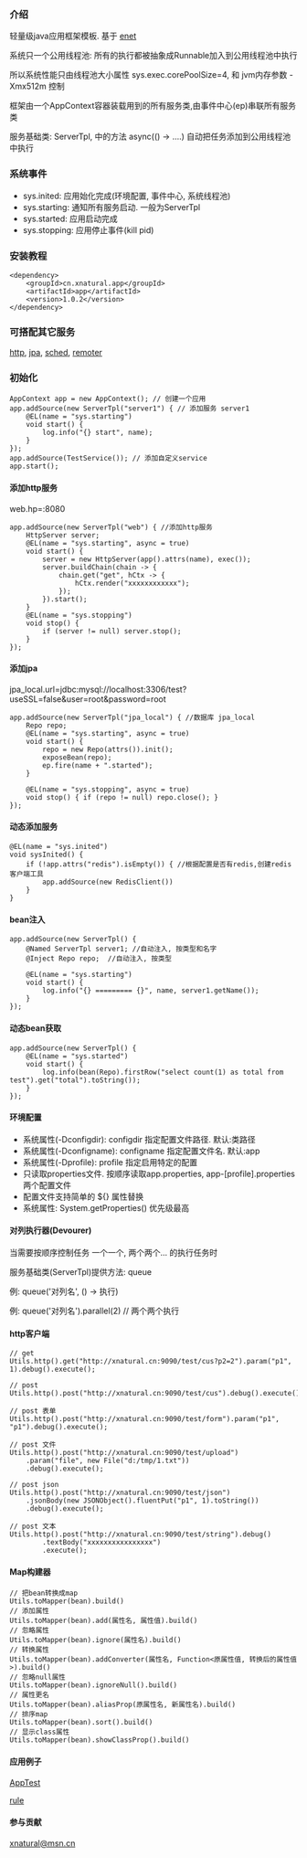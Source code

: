 ### 介绍
轻量级java应用框架模板. 基于 [enet](https://gitee.com/xnat/enet)

系统只一个公用线程池: 所有的执行都被抽象成Runnable加入到公用线程池中执行

所以系统性能只由线程池大小属性 sys.exec.corePoolSize=4, 和 jvm内存参数 -Xmx512m 控制

框架由一个AppContext容器装载用到的所有服务类,由事件中心(ep)串联所有服务类

服务基础类: ServerTpl, 中的方法 async(() -> ....) 自动把任务添加到公用线程池中执行

### 系统事件
* sys.inited:  应用始化完成(环境配置, 事件中心, 系统线程池)
* sys.starting: 通知所有服务启动. 一般为ServerTpl
* sys.started: 应用启动完成
* sys.stopping: 应用停止事件(kill pid)

### 安装教程
```
<dependency>
    <groupId>cn.xnatural.app</groupId>
    <artifactId>app</artifactId>
    <version>1.0.2</version>
</dependency>
```

### 可搭配其它服务
[http](https://gitee.com/xnat/http), [jpa](https://gitee.com/xnat/jpa),
[sched](https://gitee.com/xnat/sched), [remoter](https://gitee.com/xnat/remoter)

### 初始化
```
AppContext app = new AppContext(); // 创建一个应用
app.addSource(new ServerTpl("server1") { // 添加服务 server1
    @EL(name = "sys.starting")
    void start() {
        log.info("{} start", name);
    }
});
app.addSource(TestService()); // 添加自定义service
app.start();
```

#### 添加http服务
web.hp=:8080
```
app.addSource(new ServerTpl("web") { //添加http服务
    HttpServer server;
    @EL(name = "sys.starting", async = true)
    void start() {
        server = new HttpServer(app().attrs(name), exec());
        server.buildChain(chain -> {
            chain.get("get", hCtx -> {
                hCtx.render("xxxxxxxxxxxx");
            });
        }).start();
    }
    @EL(name = "sys.stopping")
    void stop() {
        if (server != null) server.stop();
    }
});
```

#### 添加jpa
jpa_local.url=jdbc:mysql://localhost:3306/test?useSSL=false&user=root&password=root
```
app.addSource(new ServerTpl("jpa_local") { //数据库 jpa_local
    Repo repo;
    @EL(name = "sys.starting", async = true)
    void start() {
        repo = new Repo(attrs()).init();
        exposeBean(repo);
        ep.fire(name + ".started");
    }

    @EL(name = "sys.stopping", async = true)
    void stop() { if (repo != null) repo.close(); }
});
```

#### 动态添加服务
```
@EL(name = "sys.inited")
void sysInited() {
    if (!app.attrs("redis").isEmpty()) { //根据配置是否有redis,创建redis客户端工具
        app.addSource(new RedisClient())
    }
}
```

#### bean注入
```
app.addSource(new ServerTpl() {
    @Named ServerTpl server1; //自动注入, 按类型和名字
    @Inject Repo repo;  //自动注入, 按类型

    @EL(name = "sys.starting")
    void start() {
        log.info("{} ========= {}", name, server1.getName());
    }
});
```

#### 动态bean获取
```
app.addSource(new ServerTpl() {
    @EL(name = "sys.started")
    void start() {
        log.info(bean(Repo).firstRow("select count(1) as total from test").get("total").toString());
    }
});
```

#### 环境配置
* 系统属性(-Dconfigdir): configdir 指定配置文件路径. 默认:类路径
* 系统属性(-Dconfigname): configname 指定配置文件名. 默认:app
* 系统属性(-Dprofile): profile 指定启用特定的配置
* 只读取properties文件. 按顺序读取app.properties, app-[profile].properties 两个配置文件
* 配置文件支持简单的 ${} 属性替换
* 系统属性: System.getProperties() 优先级最高

#### 对列执行器(Devourer)
当需要按顺序控制任务 一个一个, 两个两个... 的执行任务时

服务基础类(ServerTpl)提供方法: queue

例: queue('对列名', () -> 执行)

例: queue('对列名').parallel(2) // 两个两个执行

#### http客户端
```
// get
Utils.http().get("http://xnatural.cn:9090/test/cus?p2=2").param("p1", 1).debug().execute();
```
```
// post
Utils.http().post("http://xnatural.cn:9090/test/cus").debug().execute();
```
```
// post 表单
Utils.http().post("http://xnatural.cn:9090/test/form").param("p1", "p1").debug().execute();
```
```
// post 文件
Utils.http().post("http://xnatural.cn:9090/test/upload")
    .param("file", new File("d:/tmp/1.txt"))
    .debug().execute();
```
```
// post json
Utils.http().post("http://xnatural.cn:9090/test/json")
    .jsonBody(new JSONObject().fluentPut("p1", 1).toString())
    .debug().execute();
```
```
// post 文本
Utils.http().post("http://xnatural.cn:9090/test/string").debug()
        .textBody("xxxxxxxxxxxxxxxx")
        .execute();
```

#### Map构建器
```
// 把bean转换成map
Utils.toMapper(bean).build()
// 添加属性
Utils.toMapper(bean).add(属性名, 属性值).build()
// 忽略属性
Utils.toMapper(bean).ignore(属性名).build()
// 转换属性
Utils.toMapper(bean).addConverter(属性名, Function<原属性值, 转换后的属性值>).build()
// 忽略null属性
Utils.toMapper(bean).ignoreNull().build()
// 属性更名
Utils.toMapper(bean).aliasProp(原属性名, 新属性名).build()
// 排序map
Utils.toMapper(bean).sort().build()
// 显示class属性
Utils.toMapper(bean).showClassProp().build()
```

#### 应用例子
[AppTest](https://gitee.com/xnat/app/blob/master/src/test/main/java/AppTest.java)

[rule](https://gitee.com/xnat/rule)


#### 参与贡献

xnatural@msn.cn
